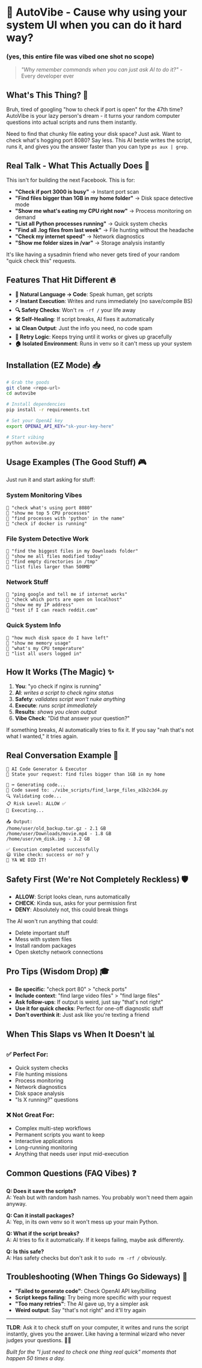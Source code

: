 # 🤖 AutoVibe - Cause why using your system UI when you can do it hard way?

### (yes, this entire file was vibed one shot no scope)

> _"Why remember commands when you can just ask AI to do it?"_ - Every developer ever

## What's This Thing? 💭

Bruh, tired of googling "how to check if port is open" for the 47th time? AutoVibe is your lazy person's dream - it turns your random computer questions into actual scripts and runs them instantly.

Need to find that chunky file eating your disk space? Just ask. Want to check what's hogging port 8080? Say less. This AI bestie writes the script, runs it, and gives you the answer faster than you can type `ps aux | grep`.

## Real Talk - What This Actually Does 🎯

This isn't for building the next Facebook. This is for:

-   **"Check if port 3000 is busy"** → Instant port scan
-   **"Find files bigger than 1GB in my home folder"** → Disk space detective mode
-   **"Show me what's eating my CPU right now"** → Process monitoring on demand
-   **"List all Python processes running"** → Quick system checks
-   **"Find all .log files from last week"** → File hunting without the headache
-   **"Check my internet speed"** → Network diagnostics
-   **"Show me folder sizes in /var"** → Storage analysis instantly

It's like having a sysadmin friend who never gets tired of your random "quick check this" requests.

## Features That Hit Different 🔥

-   **🧠 Natural Language → Code**: Speak human, get scripts
-   **⚡ Instant Execution**: Writes and runs immediately (no save/compile BS)
-   **🔍 Safety Checks**: Won't `rm -rf /` your life away
-   **🛠️ Self-Healing**: If script breaks, AI fixes it automatically
-   **📊 Clean Output**: Just the info you need, no code spam
-   **🔄 Retry Logic**: Keeps trying until it works or gives up gracefully
-   **🏠 Isolated Environment**: Runs in venv so it can't mess up your system

## Installation (EZ Mode) 📥

```bash
# Grab the goods
git clone <repo-url>
cd autovibe

# Install dependencies
pip install -r requirements.txt

# Set your OpenAI key
export OPENAI_API_KEY="sk-your-key-here"

# Start vibing
python autovibe.py
```

## Usage Examples (The Good Stuff) 🎮

Just run it and start asking for stuff:

### System Monitoring Vibes

```
💬 "check what's using port 8080"
💬 "show me top 5 CPU processes"
💬 "find processes with 'python' in the name"
💬 "check if docker is running"
```

### File System Detective Work

```
💬 "find the biggest files in my Downloads folder"
💬 "show me all files modified today"
💬 "find empty directories in /tmp"
💬 "list files larger than 500MB"
```

### Network Stuff

```
💬 "ping google and tell me if internet works"
💬 "check which ports are open on localhost"
💬 "show me my IP address"
💬 "test if I can reach reddit.com"
```

### Quick System Info

```
💬 "how much disk space do I have left"
💬 "show me memory usage"
💬 "what's my CPU temperature"
💬 "list all users logged in"
```

## How It Works (The Magic) ✨

1. **You**: "yo check if nginx is running"
2. **AI**: _writes a script to check nginx status_
3. **Safety**: _validates script won't nuke anything_
4. **Execute**: _runs script immediately_
5. **Results**: _shows you clean output_
6. **Vibe Check**: "Did that answer your question?"

If something breaks, AI automatically tries to fix it. If you say "nah that's not what I wanted," it tries again.

## Real Conversation Example 📱

```
🤖 AI Code Generator & Executor
💬 State your request: find files bigger than 1GB in my home

🧠 ⌨️ Generating code...
💾 Code saved to: ./vibe_scripts/find_large_files_a1b2c3d4.py
🔍 Validating code...
📋 Risk Level: ALLOW ✅
🚀 Executing...

📤 Output:
/home/user/old_backup.tar.gz - 2.1 GB
/home/user/Downloads/movie.mp4 - 1.8 GB
/home/user/vm_disk.img - 3.2 GB

✅ Execution completed successfully
😃 Vibe check: success or no? y
🤗 YA WE DID IT!
```

## Safety First (We're Not Completely Reckless) 🛡️

-   **ALLOW**: Script looks clean, runs automatically
-   **CHECK**: Kinda sus, asks for your permission first
-   **DENY**: Absolutely not, this could break things

The AI won't run anything that could:

-   Delete important stuff
-   Mess with system files
-   Install random packages
-   Open sketchy network connections

## Pro Tips (Wisdom Drop) 🎓

-   **Be specific**: "check port 80" > "check ports"
-   **Include context**: "find large video files" > "find large files"
-   **Ask follow-ups**: If output is weird, just say "that's not right"
-   **Use it for quick checks**: Perfect for one-off diagnostic stuff
-   **Don't overthink it**: Just ask like you're texting a friend

## When This Slaps vs When It Doesn't 📊

### ✅ Perfect For:

-   Quick system checks
-   File hunting missions
-   Process monitoring
-   Network diagnostics
-   Disk space analysis
-   "Is X running?" questions

### ❌ Not Great For:

-   Complex multi-step workflows
-   Permanent scripts you want to keep
-   Interactive applications
-   Long-running monitoring
-   Anything that needs user input mid-execution

## Common Questions (FAQ Vibes) ❓

**Q: Does it save the scripts?**  
A: Yeah but with random hash names. You probably won't need them again anyway.

**Q: Can it install packages?**  
A: Yep, in its own venv so it won't mess up your main Python.

**Q: What if the script breaks?**  
A: AI tries to fix it automatically. If it keeps failing, maybe ask differently.

**Q: Is this safe?**  
A: Has safety checks but don't ask it to `sudo rm -rf /` obviously.

## Troubleshooting (When Things Go Sideways) 🔧

-   **"Failed to generate code"**: Check OpenAI API key/billing
-   **Script keeps failing**: Try being more specific with your request
-   **"Too many retries"**: The AI gave up, try a simpler ask
-   **Weird output**: Say "that's not right" and it'll try again

---

**TLDR**: Ask it to check stuff on your computer, it writes and runs the script instantly, gives you the answer. Like having a terminal wizard who never judges your questions. 🧙‍♂️

_Built for the "I just need to check one thing real quick" moments that happen 50 times a day._
